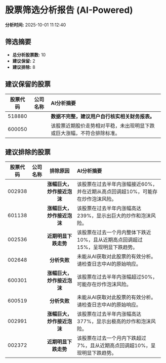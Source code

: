 # 股票筛选分析报告 (AI-Powered)

**分析时间:** 2025-10-01 11:12:40

## 筛选摘要

- **总分析股票数:** 10
- **建议保留:** 2
- **建议排除:** 8

## 建议保留的股票

| 股票代码 | 公司名称 | AI分析摘要 |
|:---:|:---:|:---|
| 518880 |  | **数据不完整，建议用户自行核实相关财务报表。** |
| 600050 |  | 该股票近期股价走势相对平稳，未出现明显下跌或巨大涨幅，不符合排除标准。 |

## 建议排除的股票

| 股票代码 | 公司名称 | 排除原因 | AI分析摘要 |
|:---:|:---:|:---:|:---|
| 002938 |  | **涨幅巨大，炒作接近泡沫** | 该股票在过去半年内涨幅接近60%，并在近期从高点回调超10%，可能存在炒作泡沫风险。 |
| 601138 |  | **涨幅巨大，炒作接近泡沫** | 该股票在过去半年内涨幅高达239%，显示出巨大的炒作和泡沫风险。 |
| 002536 |  | **近期明显下跌走势** | 该股票在过去一个月内整体下跌近10%，且从近期高点回调超过15%，呈现明显下跌趋势。 |
| 002648 |  | **分析失败** | 未能从AI获取对此股票的有效分析。请检查日志中AI的原始响应。 |
| 600301 |  | **涨幅巨大，炒作接近泡沫** | 该股票在过去半年内涨幅超过50%，可能存在炒作泡沫风险。 |
| 600519 |  | **分析失败** | 未能从AI获取对此股票的有效分析。请检查日志中AI的原始响应。 |
| 002991 |  | **涨幅巨大，炒作接近泡沫** | 该股票在过去半年内涨幅高达377%，显示出极高的炒作和泡沫风险。 |
| 002372 |  | **近期明显下跌走势** | 该股票在过去一个月内下跌超过7%，且从近期高点回调超10%，呈现明显下跌趋势。 |
